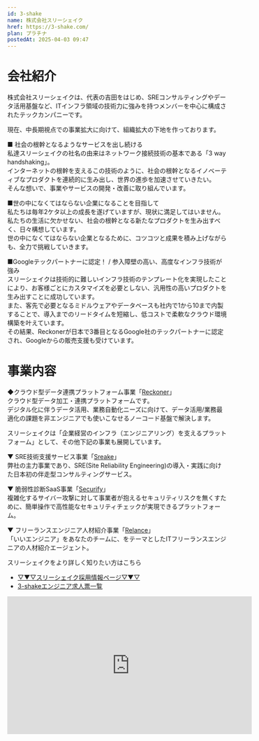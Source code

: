 ```yaml
---
id: 3-shake
name: 株式会社スリーシェイク
href: https://3-shake.com/
plan: プラチナ
postedAt: 2025-04-03 09:47
---
```


# 会社紹介
株式会社スリーシェイクは、代表の吉田をはじめ、SREコンサルティングやデータ活用基盤など、ITインフラ領域の技術力に強みを持つメンバーを中心に構成されたテックカンパニーです。

現在、中長期視点での事業拡大に向けて、組織拡大の下地を作っております。

■ 社会の根幹となるようなサービスを出し続ける<br />
私達スリーシェイクの社名の由来はネットワーク接続技術の基本である「3 way handshaking」。<br />
インターネットの根幹を支えるこの技術のように、社会の根幹となるイノベーティブなプロダクトを連続的に生み出し、世界の進歩を加速させていきたい。<br />
そんな想いで、事業やサービスの開発・改善に取り組んでいます。

■世の中になくてはならない企業になることを目指して<br />
私たちは毎年2ケタ以上の成長を遂げていますが、現状に満足してはいません。<br />
私たちの生活に欠かせない、社会の根幹となる新たなプロダクトを生み出すべく、日々構想しています。<br />
世の中になくてはならない企業となるために、コツコツと成果を積み上げながらも、全力で挑戦していきます。

■Googleテックパートナーに認定！ / 参入障壁の高い、高度なインフラ技術が強み<br />
スリーシェイクは技術的に難しいインフラ技術のテンプレート化を実現したことにより、お客様ごとにカスタマイズを必要としない、汎用性の高いプロダクトを生み出すことに成功しています。<br />
また、客先で必要となるミドルウェアやデータベースも社内で1から10まで内製することで、導入までのリードタイムを短縮し、低コストで柔軟なクラウド環境構築を叶えています。<br />
その結果、Reckonerが日本で3番目となるGoogle社のテックパートナーに認定され、Googleからの販売支援も受けています。


# 事業内容
◆クラウド型データ連携プラットフォーム事業「<a href="https://reckoner.io/">Reckoner</a>」<br />
クラウド型データ加工・連携プラットフォームです。<br />
デジタル化に伴うデータ活用、業務自動化ニーズに向けて、データ活用/業務最適化の課題を非エンジニアでも使いこなせるノーコード基盤で解決します。

スリーシェイクは「企業経営のインフラ（エンジニアリング）を支えるプラットフォーム」として、その他下記の事業も展開しています。

▼ SRE技術支援サービス事業「<a href="https://sreake.com/">Sreake</a>」<br />
弊社の主力事業であり、SRE(Site Reliability Engineering)の導入・実践に向けた日本初の伴走型コンサルティングサービス。

▼ 脆弱性診断SaaS事業「<a href="https://www.securify.jp/">Securify</a>」<br />
複雑化するサイバー攻撃に対して事業者が抱えるセキュリティリスクを無くすために、簡単操作で高性能なセキュリティチェックが実現できるプラットフォーム。

▼ フリーランスエンジニア人材紹介事業「<a href="https://relance.jp/">Relance</a>」<br />
「いいエンジニア」をあなたのチームに、をテーマとしたITフリーランスエンジニアの人材紹介エージェント。


スリーシェイクをより詳しく知りたい方はこちら
- <a href="https://jobs-3-shake.com/">▽▼▽スリーシェイク採用情報ページ▽▼▽</a>
- <a href="https://hrmos.co/pages/threeshake/jobs?jobType=FULL&amp;category=1661608035104907264,1905592875089539072">3-shakeエンジニア求人票一覧</a>

<iframe class="" width="560" height="315" src="https://www.youtube.com/embed/6voOpLXisic?si=k9ZDQI2yOtnAQ_xh" frameborder="0" allow="accelerometer; autoplay; encrypted-media; gyroscope; picture-in-picture" referrerpolicy="strict-origin-when-cross-origin" allowfullscreen=""></iframe>
